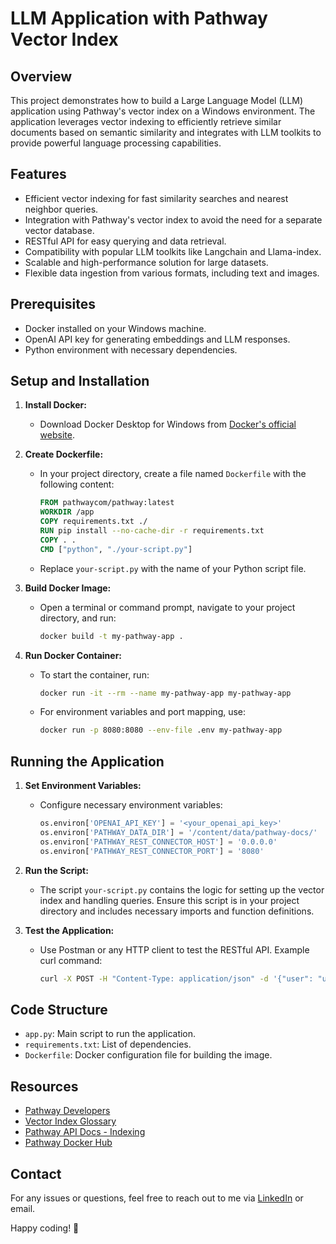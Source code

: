 # LLM Application with Pathway Vector Index

## Overview

This project demonstrates how to build a Large Language Model (LLM) application using Pathway's vector index on a Windows environment. The application leverages vector indexing to efficiently retrieve similar documents based on semantic similarity and integrates with LLM toolkits to provide powerful language processing capabilities.

## Features

- Efficient vector indexing for fast similarity searches and nearest neighbor queries.
- Integration with Pathway's vector index to avoid the need for a separate vector database.
- RESTful API for easy querying and data retrieval.
- Compatibility with popular LLM toolkits like Langchain and Llama-index.
- Scalable and high-performance solution for large datasets.
- Flexible data ingestion from various formats, including text and images.

## Prerequisites

- Docker installed on your Windows machine.
- OpenAI API key for generating embeddings and LLM responses.
- Python environment with necessary dependencies.

## Setup and Installation

1. **Install Docker:**
   - Download Docker Desktop for Windows from [Docker's official website](https://www.docker.com/products/docker-desktop).
   
2. **Create Dockerfile:**
   - In your project directory, create a file named `Dockerfile` with the following content:
     ```Dockerfile
     FROM pathwaycom/pathway:latest
     WORKDIR /app
     COPY requirements.txt ./
     RUN pip install --no-cache-dir -r requirements.txt
     COPY . .
     CMD ["python", "./your-script.py"]
     ```
   - Replace `your-script.py` with the name of your Python script file.

3. **Build Docker Image:**
   - Open a terminal or command prompt, navigate to your project directory, and run:
     ```bash
     docker build -t my-pathway-app .
     ```

4. **Run Docker Container:**
   - To start the container, run:
     ```bash
     docker run -it --rm --name my-pathway-app my-pathway-app
     ```
   - For environment variables and port mapping, use:
     ```bash
     docker run -p 8080:8080 --env-file .env my-pathway-app
     ```

## Running the Application

1. **Set Environment Variables:**
   - Configure necessary environment variables:
     ```python
     os.environ['OPENAI_API_KEY'] = '<your_openai_api_key>'
     os.environ['PATHWAY_DATA_DIR'] = '/content/data/pathway-docs/'
     os.environ['PATHWAY_REST_CONNECTOR_HOST'] = '0.0.0.0'
     os.environ['PATHWAY_REST_CONNECTOR_PORT'] = '8080'
     ```

2. **Run the Script:**
   - The script `your-script.py` contains the logic for setting up the vector index and handling queries. Ensure this script is in your project directory and includes necessary imports and function definitions.

3. **Test the Application:**
   - Use Postman or any HTTP client to test the RESTful API. Example curl command:
     ```bash
     curl -X POST -H "Content-Type: application/json" -d '{"user": "user", "query": "How to build vector index in Pathway?"}' http://0.0.0.0:8080/ | jq
     ```

## Code Structure

- `app.py`: Main script to run the application.
- `requirements.txt`: List of dependencies.
- `Dockerfile`: Docker configuration file for building the image.

## Resources

- [Pathway Developers](https://pathway.com/developers)
- [Vector Index Glossary](https://pathway.com/glossary/vector-index)
- [Pathway API Docs - Indexing](https://pathway.com/docs/api/indexing)
- [Pathway Docker Hub](https://hub.docker.com/r/pathwaycom/pathway)

## Contact

For any issues or questions, feel free to reach out to me via [LinkedIn](https://linkedin.com/in/vinayak-gavariya) or email.

Happy coding! 🚀
